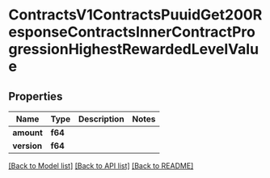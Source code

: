 # ContractsV1ContractsPuuidGet200ResponseContractsInnerContractProgressionHighestRewardedLevelValue

## Properties

Name | Type | Description | Notes
------------ | ------------- | ------------- | -------------
**amount** | **f64** |  | 
**version** | **f64** |  | 

[[Back to Model list]](../README.md#documentation-for-models) [[Back to API list]](../README.md#documentation-for-api-endpoints) [[Back to README]](../README.md)


